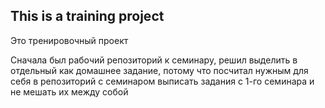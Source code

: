 This is a training project
---
Это тренировочный проект

Сначала был рабочий репозиторий к семинару, решил выделить в отдельный как домашнее задание, потому что посчитал нужным для себя в репозиторий с семинаром выписать задания с 1-го семинара и не мешать их между собой
